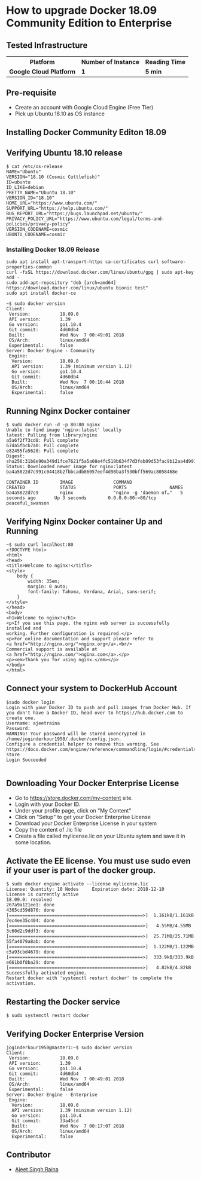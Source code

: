 # How to upgrade Docker 18.09 Community Edition to Enterprise 

## Tested Infrastructure

<table class="tg">
  <tr>
    <th class="tg-yw4l"><b>Platform</b></th>
    <th class="tg-yw4l"><b>Number of Instance</b></th>
    <th class="tg-yw4l"><b>Reading Time</b></th>
    
  </tr>
  <tr>
    <td class="tg-yw4l"><b> Google Cloud Platform</b></td>
    <td class="tg-yw4l"><b>1</b></td>
    <td class="tg-yw4l"><b>5 min</b></td>
    
  </tr>
  
</table>

## Pre-requisite

- Create an account with Google Cloud Engine (Free Tier)
- Pick up Ubuntu 18.10 as OS instance


## Installing Docker Community Editon 18.09

## Verifying Ubuntu 18.10 release

```
$ cat /etc/os-release
NAME="Ubuntu"
VERSION="18.10 (Cosmic Cuttlefish)"
ID=ubuntu
ID_LIKE=debian
PRETTY_NAME="Ubuntu 18.10"
VERSION_ID="18.10"
HOME_URL="https://www.ubuntu.com/"
SUPPORT_URL="https://help.ubuntu.com/"
BUG_REPORT_URL="https://bugs.launchpad.net/ubuntu/"
PRIVACY_POLICY_URL="https://www.ubuntu.com/legal/terms-and-policies/privacy-policy"
VERSION_CODENAME=cosmic
UBUNTU_CODENAME=cosmic
```

### Installing Docker 18.09 Release

```
sudo apt install apt-transport-https ca-certificates curl software-properties-common
curl -fsSL https://download.docker.com/linux/ubuntu/gpg | sudo apt-key add -
sudo add-apt-repository "deb [arch=amd64] https://download.docker.com/linux/ubuntu bionic test"
sudo apt install docker-ce
```

```
~$ sudo docker version
Client:
 Version:           18.09.0
 API version:       1.39
 Go version:        go1.10.4
 Git commit:        4d60db4
 Built:             Wed Nov  7 00:49:01 2018
 OS/Arch:           linux/amd64
 Experimental:      false
Server: Docker Engine - Community
 Engine:
  Version:          18.09.0
  API version:      1.39 (minimum version 1.12)
  Go version:       go1.10.4
  Git commit:       4d60db4
  Built:            Wed Nov  7 00:16:44 2018
  OS/Arch:          linux/amd64
  Experimental:     false
  ```
  
## Running Nginx Docker container

```
$ sudo docker run -d -p 80:80 nginx
Unable to find image 'nginx:latest' locally
latest: Pulling from library/nginx
a5a6f2f73cd8: Pull complete 
67da5fbcb7a0: Pull complete 
e82455fa5628: Pull complete 
Digest: sha256:31b8e90a349d1fce7621f5a5a08e4fc519b634f7d3feb09d53fac9b12aa4d991
Status: Downloaded newer image for nginx:latest
ba4a5822d7c991c04418b2fbbcadb86057eef4d98ba3f930bff569ac8058468e
```

```$ sudo docker ps
CONTAINER ID        IMAGE               COMMAND                  CREATED             STATUS              PORTS                NAMES
ba4a5822d7c9        nginx               "nginx -g 'daemon of…"   5 seconds ago       Up 3 seconds        0.0.0.0:80->80/tcp   peaceful_swanson
```
## Verifying Nginx Docker container Up and Running

```
~$ sudo curl localhost:80
<!DOCTYPE html>
<html>
<head>
<title>Welcome to nginx!</title>
<style>
    body {
        width: 35em;
        margin: 0 auto;
        font-family: Tahoma, Verdana, Arial, sans-serif;
    }
</style>
</head>
<body>
<h1>Welcome to nginx!</h1>
<p>If you see this page, the nginx web server is successfully installed and
working. Further configuration is required.</p>
<p>For online documentation and support please refer to
<a href="http://nginx.org/">nginx.org</a>.<br/>
Commercial support is available at
<a href="http://nginx.com/">nginx.com</a>.</p>
<p><em>Thank you for using nginx.</em></p>
</body>
</html>
```
  
## Connect your system to DockerHub Account
  
```
$sudo docker login
Login with your Docker ID to push and pull images from Docker Hub. If you don't have a Docker ID, head over to https://hub.docker.com to create one.
Username: ajeetraina
Password: 
WARNING! Your password will be stored unencrypted in /home/joginderkour1950/.docker/config.json.
Configure a credential helper to remove this warning. See
https://docs.docker.com/engine/reference/commandline/login/#credentials-store
Login Succeeded
 
```

## Downloading Your Docker Enterprise License

- Go to https://store.docker.com/my-content site. 
- Login with your Docker ID.
- Under your profile page, click on "My Content"
- Click on "Setup" to get your Docker Enterprise License
- Download your Docker Enterprise License in your system
- Copy the content of .lic file 
- Create a file called mylicense.lic on your Ubuntu sytem and save it in some location.

## Activate the EE license. You must use sudo even if your user is part of the docker group.

```
$ sudo docker engine activate --license mylicense.lic
License: Quantity: 10 Nodes     Expiration date: 2018-12-10     License is currently active
18.09.0: resolved 
267a9a121ee1: done 
4365cd59d876: done [==================================================>]  1.161kB/1.161kB
7ec4ee35c404: done [==================================================>]   4.55MB/4.55MB
3c60d2c9ddf3: done [==================================================>]  25.71MB/25.71MB
55fa4079a8ab: done [==================================================>]  1.122MB/1.122MB
c5a93cbd4679: done [==================================================>]  333.9kB/333.9kB
e661b0f8ba29: done [==================================================>]   4.82kB/4.82kB
Successfully activated engine.
Restart docker with 'systemctl restart docker' to complete the activation.
```

## Restarting the Docker service

```
$ sudo systemctl restart docker
```

## Verifying Docker Enterprise Version

```
joginderkour1950@master1:~$ sudo docker version
Client:
 Version:           18.09.0
 API version:       1.39
 Go version:        go1.10.4
 Git commit:        4d60db4
 Built:             Wed Nov  7 00:49:01 2018
 OS/Arch:           linux/amd64
 Experimental:      false
Server: Docker Engine - Enterprise
 Engine:
  Version:          18.09.0
  API version:      1.39 (minimum version 1.12)
  Go version:       go1.10.4
  Git commit:       33a45cd
  Built:            Wed Nov  7 00:17:07 2018
  OS/Arch:          linux/amd64
  Experimental:     false
```

## Contributor

- [Ajeet Singh Raina](ajeetraina@gmail.com)


